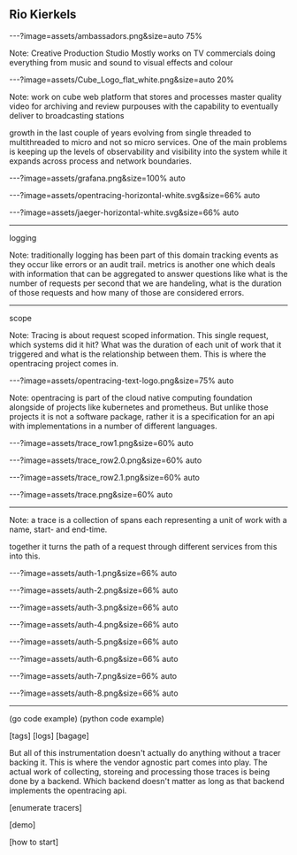 ## Rio Kierkels

---?image=assets/ambassadors.png&size=auto 75%

Note:
Creative Production Studio
Mostly works on TV commercials doing everything from music and sound to visual effects and colour

---?image=assets/Cube_Logo_flat_white.png&size=auto 20%

Note:
work on cube
web platform that stores and processes master quality video for archiving and review purpouses
with the capability to eventually deliver to broadcasting stations

growth in the last couple of years evolving
from single threaded to multithreaded to micro and not so micro services.
One of the main problems is keeping up the levels of observability and visibility
into the system while it expands across process and network boundaries.

---?image=assets/grafana.png&size=100% auto

---?image=assets/opentracing-horizontal-white.svg&size=66% auto

---?image=assets/jaeger-horizontal-white.svg&size=66% auto

---

logging 

Note:
traditionally logging has been part of this domain tracking events as they occur like errors or an audit trail.
metrics is another one which deals with information that can be aggregated to answer questions like
what is the number of requests per second that we are handeling, what is the duration of those requests
and how many of those are considered errors.

---

scope

Note:
Tracing is about request scoped information. This single request, which systems did it hit? What was the duration of each unit of work that it triggered and what is the relationship between them. This is where the opentracing project comes in.

---?image=assets/opentracing-text-logo.png&size=75% auto

Note:
opentracing is part of the cloud native computing foundation alongside of projects like kubernetes and prometheus. 
But unlike those projects it is not a software package, rather it is a specification for an api with implementations in a number of different languages.

---?image=assets/trace_row1.png&size=60% auto

---?image=assets/trace_row2.0.png&size=60% auto

---?image=assets/trace_row2.1.png&size=60% auto

---?image=assets/trace.png&size=60% auto

---

Note:
a trace is a collection of spans each representing a unit of work with a name, start- and end-time.

together it turns the path of a request through different services from this into this.

---?image=assets/auth-1.png&size=66% auto

---?image=assets/auth-2.png&size=66% auto

---?image=assets/auth-3.png&size=66% auto

---?image=assets/auth-4.png&size=66% auto

---?image=assets/auth-5.png&size=66% auto

---?image=assets/auth-6.png&size=66% auto

---?image=assets/auth-7.png&size=66% auto

---?image=assets/auth-8.png&size=66% auto

---

(go code example)
(python code example)

[tags]
[logs]
[bagage]

But all of this instrumentation doesn't actually do anything without a tracer backing it. This is where the vendor agnostic part comes into play.
The actual work of collecting, storeing and processing those traces is being done by a backend. Which backend doesn't matter as long as that backend implements the opentracing api.

[enumerate tracers]

[demo]

[how to start]